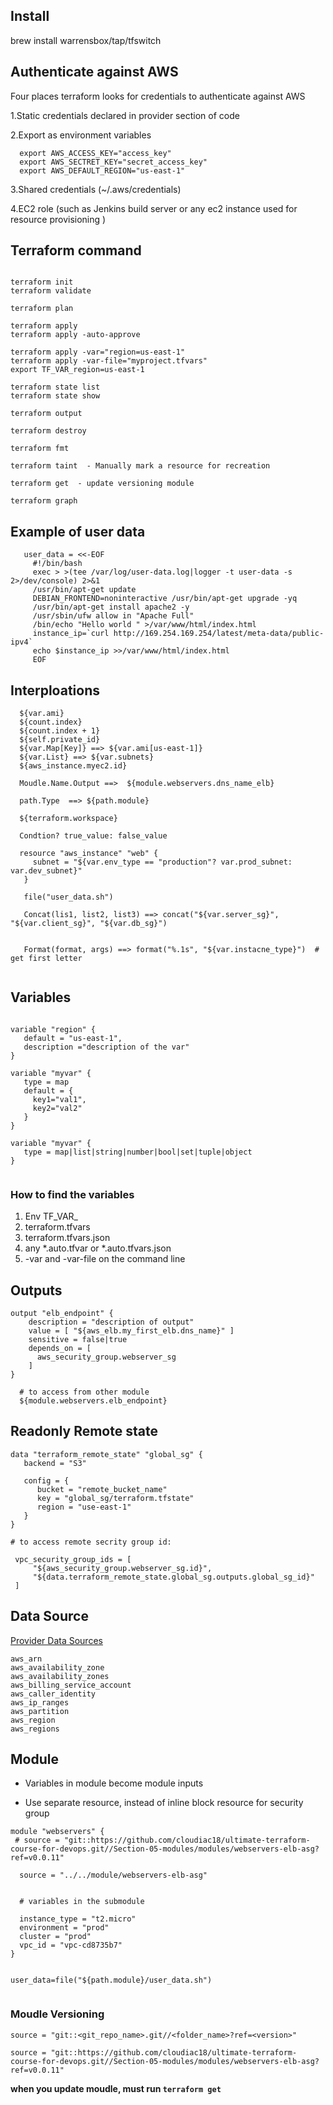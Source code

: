 
## Install

brew install warrensbox/tap/tfswitch


## Authenticate against AWS

Four places terraform looks for credentials to authenticate against AWS

1.Static credentials declared in provider section of code

2.Export as environment variables

```
  export AWS_ACCESS_KEY="access_key"
  export AWS_SECTRET_KEY="secret_access_key"
  export AWS_DEFAULT_REGION="us-east-1"
```

3.Shared credentials (~/.aws/credentials)

4.EC2 role (such as Jenkins build server or any ec2 instance used for resource provisioning )


## Terraform command

```

terraform init 
terraform validate

terraform plan

terraform apply 
terraform apply -auto-approve

terraform apply -var="region=us-east-1"
terraform apply -var-file="myproject.tfvars"
export TF_VAR_region=us-east-1

terraform state list
terraform state show

terraform output

terraform destroy

terraform fmt
  
terraform taint  - Manually mark a resource for recreation
  
terraform get  - update versioning module
  
terraform graph

```


## Example of user data

```
   user_data = <<-EOF
     #!/bin/bash
     exec > >(tee /var/log/user-data.log|logger -t user-data -s 2>/dev/console) 2>&1
     /usr/bin/apt-get update
     DEBIAN_FRONTEND=noninteractive /usr/bin/apt-get upgrade -yq
     /usr/bin/apt-get install apache2 -y
     /usr/sbin/ufw allow in "Apache Full"
     /bin/echo "Hello world " >/var/www/html/index.html
     instance_ip=`curl http://169.254.169.254/latest/meta-data/public-ipv4`
     echo $instance_ip >>/var/www/html/index.html
     EOF
```

## Interploations

```
  ${var.ami}
  ${count.index}
  ${count.index + 1}
  ${self.private_id}
  ${var.Map[Key]} ==> ${var.ami[us-east-1]}
  ${var.List} ==> ${var.subnets}
  ${aws_instance.myec2.id}
  
  Moudle.Name.Output ==>  ${module.webservers.dns_name_elb}
  
  path.Type  ==> ${path.module}

  ${terraform.workspace}
  
  Condtion? true_value: false_value

  resource "aws_instance" "web" {
     subnet = "${var.env_type == "production"? var.prod_subnet: var.dev_subnet}"
   }

   file("user_data.sh")
   
   Concat(lis1, list2, list3) ==> concat("${var.server_sg}", "${var.client_sg}", "${var.db_sg}")


   Format(format, args) ==> format("%.1s", "${var.instacne_type}")  # get first letter


```

## Variables

```

variable "region" {
   default = "us-east-1",
   description ="description of the var"
}

variable "myvar" {
   type = map
   default = {
     key1="val1",
     key2="val2"
   }
}

variable "myvar" {
   type = map|list|string|number|bool|set|tuple|object 
}


```
### How to find the variables

1. Env TF_VAR_
2. terraform.tfvars
3. terraform.tfvars.json
4. any *.auto.tfvar or *.auto.tfvars.json
5. -var and -var-file on the command line

## Outputs

```
output "elb_endpoint" {
    description = "description of output"
    value = [ "${aws_elb.my_first_elb.dns_name}" ]
    sensitive = false|true
    depends_on = [
      aws_security_group.webserver_sg
    ]
}

  # to access from other module
  ${module.webservers.elb_endpoint}

```


## Readonly Remote state

```
data "terraform_remote_state" "global_sg" {
   backend = "S3"

   config = {
      bucket = "remote_bucket_name"
      key = "global_sg/terraform.tfstate"
      region = "use-east-1"
   } 
}

# to access remote secrity group id:

 vpc_security_group_ids = [
     "${aws_security_group.webserver_sg.id}",
     "${data.terraform_remote_state.global_sg.outputs.global_sg_id}"
 ]

```

## Data Source

[Provider Data Sources](https://www.terraform.io/docs/providers/aws/d/region.html)

```
aws_arn
aws_availability_zone
aws_availability_zones
aws_billing_service_account
aws_caller_identity
aws_ip_ranges
aws_partition
aws_region
aws_regions

```


## Module

- Variables in module become module inputs

- Use separate resource, instead of inline block resource for security group

```
module "webservers" {
 # source = "git::https://github.com/cloudiac18/ultimate-terraform-course-for-devops.git//Section-05-modules/modules/webservers-elb-asg?ref=v0.0.11"

  source = "../../module/webservers-elb-asg"

  
  # variables in the submodule

  instance_type = "t2.micro"
  environment = "prod"
  cluster = "prod"
  vpc_id = "vpc-cd8735b7"
}


user_data=file("${path.module}/user_data.sh")


```

### Moudle Versioning
```
source = "git::<git_repo_name>.git//<folder_name>?ref=<version>"

source = "git::https://github.com/cloudiac18/ultimate-terraform-course-for-devops.git//Section-05-modules/modules/webservers-elb-asg?ref=v0.0.11"
```

**when you update moudle, must run `terraform get`** 

